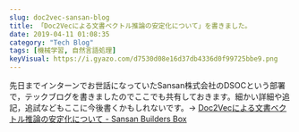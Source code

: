 ```yaml
---
slug: doc2vec-sansan-blog
title: 「Doc2Vecによる文書ベクトル推論の安定化について」を書きました。
date: 2019-04-11 01:08:35
category: "Tech Blog"
tags: [機械学習, 自然言語処理]
keyVisual: https://i.gyazo.com/d7530d08e16d37db4336d0f99725bbe9.png
---
```


先日までインターンでお世話になっていたSansan株式会社のDSOCという部署で，テックブログを書きましたのでここでも共有しておきます。細かい詳細や追記，追試などもここに今後書くかもしれないです。-> [Doc2Vecによる文書ベクトル推論の安定化について - Sansan Builders Box](https://buildersbox.corp-sansan.com/entry/2019/04/10/110000)
